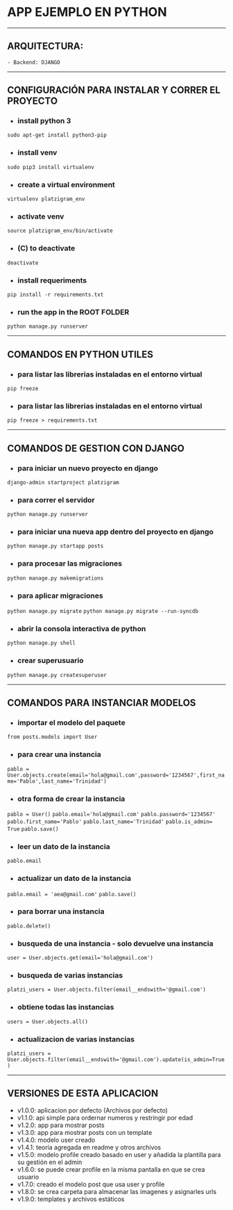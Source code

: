 # APP EJEMPLO EN PYTHON

<hr />

## ARQUITECTURA:
    - Backend: DJANGO

<hr />

## CONFIGURACIÓN PARA INSTALAR Y CORRER EL PROYECTO
- ###  install python 3
`sudo apt-get install python3-pip`
- ###  install venv
`sudo pip3 install virtualenv` 
- ### create a virtual environment
`virtualenv platzigram_env`
- ### activate venv
`source platzigram_env/bin/activate`
- ### (C) to deactivate
`deactivate`
- ### install requeriments 
`pip install -r requirements.txt`
- ### run the app in the ROOT FOLDER
`python manage.py runserver`

<hr />

## COMANDOS EN PYTHON UTILES
- ### para listar las librerias instaladas en el entorno virtual
`pip freeze`
- ### para listar las librerias instaladas en el entorno virtual
`pip freeze > requirements.txt`

<hr />

## COMANDOS DE GESTION CON DJANGO
- ### para iniciar un nuevo proyecto en django
`django-admin startproject platzigram`
- ### para correr el servidor
`python manage.py runserver`
- ### para iniciar una nueva app dentro del proyecto en django
`python manage.py startapp posts`
- ### para procesar las migraciones
`python manage.py makemigrations`
- ### para aplicar migraciones
`python manage.py migrate`
`python manage.py migrate --run-syncdb`
- ### abrir la consola interactiva de python
`python manage.py shell`
- ### crear superusuario
`python manage.py createsuperuser`

<hr />

## COMANDOS PARA INSTANCIAR MODELOS

- ### importar el modelo del paquete
`from posts.models import User`
- ### para crear una instancia
`pablo = User.objects.create(email='hola@gmail.com',password='1234567',first_name='Pablo',last_name='Trinidad')`
- ### otra forma de crear la instancia
`pablo = User()`
`pablo.email='hola@gmail.com'`
`pablo.password='1234567'`
`pablo.first_name='Pablo'`
`pablo.last_name='Trinidad'`
`pablo.is_admin= True`
`pablo.save()`
- ### leer un dato de la instancia
`pablo.email`
- ### actualizar un dato de la instancia
`pablo.email = 'aea@gmail.com'`
`pablo.save()`
- ### para borrar una instancia
`pablo.delete()`
- ### busqueda de una instancia - solo devuelve una instancia
`user = User.objects.get(email='hola@gmail.com')`
- ### busqueda de varias instancias
`platzi_users = User.objects.filter(email__endswith='@gmail.com')`
- ### obtiene todas las instancias
`users = User.objects.all()`
- ### actualizacion de varias instancias
`platzi_users = User.objects.filter(email__endswith='@gmail.com').update(is_admin=True)`

<hr />

## VERSIONES DE ESTA APLICACION
- v1.0.0: aplicacion por defecto (Archivos por defecto)
- v1.1.0: api simple para ordernar numeros y restringir por edad
- v1.2.0: app para mostrar posts
- v1.3.0: app para mostrar posts con un template
- v1.4.0: modelo user creado
- v1.4.1: teoría agregada en readme y otros archivos
- v1.5.0: modelo profile creado basado en user y añadida la plantilla para su gestión en el admin
- v1.6.0: se puede crear profile en la misma pantalla en que se crea usuario
- v1.7.0: creado el modelo post que usa user y profile
- v1.8.0: se crea carpeta para almacenar las imagenes y asignarles urls
- v1.9.0: templates y archivos estáticos


